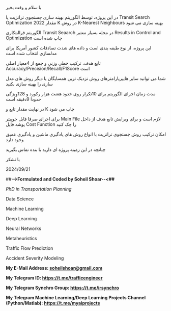 با سلام و وقت بخیر

در این پروژه، توسط الگوریتم بهینه سازی جستجوی ترانزیت یا Transit Search Optimization 2022 مقدار K در روش K-Nearest Neighbours بهینه سازی می شود

الگوریتم فراابتکاری Transit Seaarch در مجله بسیار معتبر Results in Control and Optimization چاپ شده است

این پروژه، از نوع طبقه بندی است و داده های شدت تصادفات کشور آمریکا برای مدلسازی انتخاب شده است

تابع هدف، ترکیب خطی وزنی و جمع از 4معیار اصلی Accuracy/Precision/Recall/F1Score است

شما می توانید سایر هایپرپارامترهای روش نزدیک ترین همسایگان یا دیگر روش های مدل سازی را بهینه سازی بکنید

مدت زمان اجرای الگوریتم برای 10تکرار روی حدود هشت هزار رکورد و 128وِیژگی حدودا 9دقیقه است

در نهایت مقدار تابع و K چاپ می شود

برای اجرای صرفا فایل جوپیتر Main File لازم است و برای ویرایش تابع هدف از داخل پوشه فایل Cost Function را چک کنید

امکان ترکیب روش جستجوی ترانزیت با انواع روش های یادگیری ماشین و یادگیری عمیق وجود دارد

چنانچه در این زمینه پروژه ای دارید با بنده تماس بگیرید

با تشکر

2024/09/21

##**-->Formulated and Coded by Soheil Shoar--<##**

*PhD in Transportation Planning*

Data Science

Machine Learning

Deep Learning

Neural Networks

Metaheuristics

Traffic Flow Prediction

Accident Severity Modeling

**My E-Mail Address: soheilshoar@gmail.com**

**My Telegram ID: https://t.me/trafficengineer**

**My Telegram Synchro Group: https://t.me/irsynchro**

**My Telegram Machine Learning/Deep Learning Projects Channel (Python/Matlab): https://t.me/myaiprojects**
